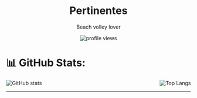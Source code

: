 <h1 align="center">Pertinentes</h1>

<p align="center">Beach volley lover</p>

<div style="text-align: center;">
    <img src="https://komarev.com/ghpvc/?username=pertinentes&abbreviated=true&color=orange&style=for-thé-badge&abbreviated=true" alt="profile views"/>
</div>

# 📊 GitHub Stats:
<div style="display: flex; justify-content: space-between;">
    <img src="https://github-readme-stats.vercel.app/api?username=pertinentes&theme=merko&hide_border=false&include_all_commits=false&count_private=false" alt="GitHub stats"/>
    <img src="https://github-readme-stats.vercel.app/api/top-langs/?username=pertinentes&theme=merko&hide_border=false&include_all_commits=false&count_private=false&layout=compact" alt="Top Langs"/>
</div>

---
